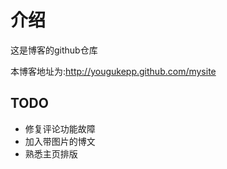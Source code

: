 介绍
=========
这是博客的github仓库

本博客地址为:http://yougukepp.github.com/mysite

## TODO
- 修复评论功能故障
- 加入带图片的博文
- 熟悉主页排版
